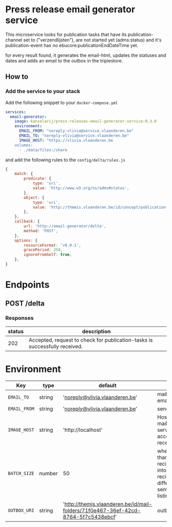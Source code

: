 # Press release email generator service

This microservice looks for publication tasks that have its publication-channel set to ("verzendlijsten"), are not
started yet (adms:status) and it's publication-event has no ebucore:publicationEndDateTime yet.

for every result found, it generates the email-html, updates the statuses and dates and adds an email to the outbox in
the triplestore.

## How to

### Add the service to your stack
Add the following snippet to your `docker-compose.yml`

```yaml
services:
  email-generator:
    image: kanselarij/press-releases-email-generator-service:0.3.0
    environment:
      EMAIL_FROM: "noreply-vlivia@service.vlaanderen.be"
      EMAIL_TO: "noreply-vlivia@service.vlaanderen.be"
      IMAGE_HOST: "https://vlivia.vlaanderen.be
    volumes:
      - ./data/files:/share
```

and add the following rules to the ``` config/delta/rules.js ```
```javascript
{
    match: {
        predicate: {
            type: 'uri',
            value: 'http://www.w3.org/ns/adms#status',
        },
        object: {
            type: 'uri',
            value: 'http://themis.vlaanderen.be/id/concept/publication-task-status/not-started',
        },
    },
    callback: {
        url: 'http://email-generator/delta',
        method: 'POST',
    },
    options: {
        resourceFormat: 'v0.0.1',
        gracePeriod: 250,
        ignoreFromSelf: true,
    },
}
```

# Endpoints

## POST /delta

### Responses

| status | description |
|-------|-------------|
| 202 | Accepted, request to check for publication-tasks is successfully received. |

# Environment

| Key | type | default | description |
|-----|------|---------|-------------|
| `EMAIL_TO` | string | 'noreply@vlivia.vlaanderen.be' | mailTo recipient of the email |
| `EMAIL_FROM` | string | 'noreply@vlivia.vlaanderen.be' | sender of the email |
| `IMAGE_HOST` | string | 'http://localhost' | Host the images in the mail template must be served from (must be accessible to the receivers of the email) |
| `BATCH_SIZE` | number | 50 | when an email has more than BATCH_SIZE recipients, it gets split into <amount of recipients/BATCH_SIZE> different emails to be sent to avoid spam listings |
| `OUTBOX_URI` | string | 'http://themis.vlaanderen.be/id/mail-folders/71f0e467-36ef-42cd-8764-5f7c5438ebcf' | outbox uri |




